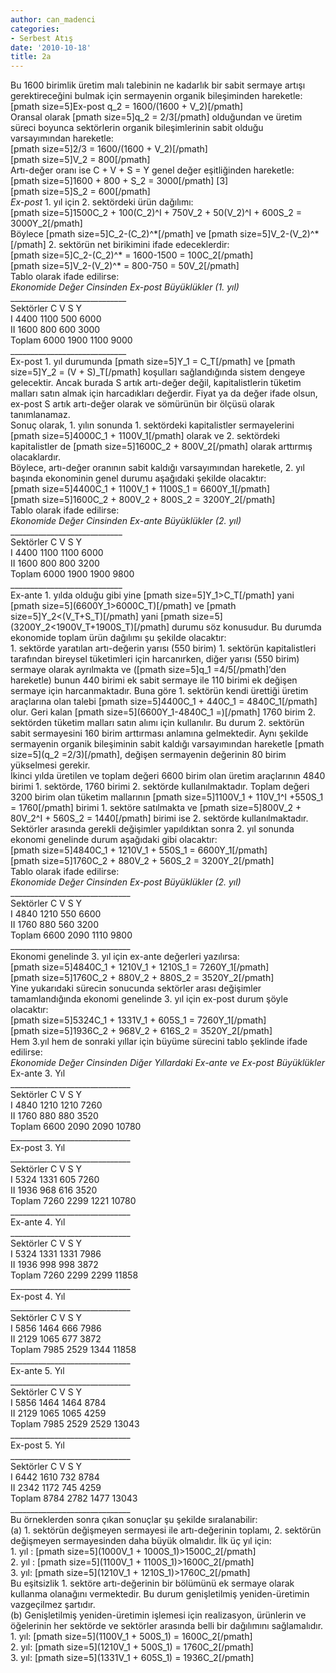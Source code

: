 ```yaml
---
author: can_madenci
categories:
- Serbest Atış
date: '2010-10-18'
title: 2a
---
```


Bu 1600 birimlik üretim malı talebinin ne kadarlık bir sabit sermaye artışı gerektireceğini bulmak için sermayenin organik bileşiminden hareketle:  
\[pmath size=5\]Ex-post q\_2 = 1600/(1600 + V\_2)\[/pmath\]  
Oransal olarak \[pmath size=5\]q\_2 = 2/3\[/pmath\] olduğundan ve üretim süreci boyunca sektörlerin organik bileşimlerinin sabit olduğu varsayımından hareketle:  
\[pmath size=5\]2/3 = 1600/(1600 + V\_2)\[/pmath\]  
\[pmath size=5\]V\_2 = 800\[/pmath\]  
Artı-değer oranı ise C + V + S = Y genel değer eşitliğinden hareketle:  
\[pmath size=5\]1600 + 800 + S\_2 = 3000\[/pmath\] \[3\]  
\[pmath size=5\]S\_2 = 600\[/pmath\]  
*Ex-post* 1. yıl için 2. sektördeki ürün dağılımı:  
\[pmath size=5\]1500C\_2 + 100(C\_2)^I + 750V\_2 + 50(V\_2)^I + 600S\_2 = 3000Y\_2\[/pmath\]  
Böylece \[pmath size=5\]C\_2-(C\_2)^\*\[/pmath\] ve \[pmath size=5\]V\_2-(V\_2)^\*\[/pmath\] 2. sektörün net birikimini ifade edeceklerdir:  
\[pmath size=5\]C\_2-(C\_2)^\* = 1600-1500 = 100C\_2\[/pmath\]  
\[pmath size=5\]V\_2-(V\_2)^\* = 800-750 = 50V\_2\[/pmath\]  
Tablo olarak ifade edilirse:  
*Ekonomide Değer Cinsinden* *Ex-post Büyüklükler (1. yıl)*  
\_\_\_\_\_\_\_\_\_\_\_\_\_\_\_\_\_\_\_\_\_\_\_\_\_\_\_\_\_  
Sektörler C V S Y  
I 4400 1100 500 6000  
II 1600 800 600 3000  
Toplam 6000 1900 1100 9000  
\_\_\_\_\_\_\_\_\_\_\_\_\_\_\_\_\_\_\_\_\_\_\_\_\_\_\_\_\_  
Ex-post 1. yıl durumunda \[pmath size=5\]Y\_1 = C\_T\[/pmath\] ve \[pmath size=5\]Y\_2 = (V + S)\_T\[/pmath\] koşulları sağlandığında sistem dengeye gelecektir. Ancak burada S artık artı-değer değil, kapitalistlerin tüketim malları satın almak için harcadıkları değerdir. Fiyat ya da değer ifade olsun, ex-post S artık artı-değer olarak ve sömürünün bir ölçüsü olarak tanımlanamaz.  
Sonuç olarak, 1. yılın sonunda 1. sektördeki kapitalistler sermayelerini \[pmath size=5\]4000C\_1 + 1100V\_1\[/pmath\] olarak ve 2. sektördeki kapitalistler de \[pmath size=5\]1600C\_2 + 800V\_2\[/pmath\] olarak arttırmış olacaklardır.  
Böylece, artı-değer oranının sabit kaldığı varsayımından hareketle, 2. yıl başında ekonominin genel durumu aşağıdaki şekilde olacaktır:  
\[pmath size=5\]4400C\_1 + 1100V\_1 + 1100S\_1 = 6600Y\_1\[/pmath\]  
\[pmath size=5\]1600C\_2 + 800V\_2 + 800S\_2 = 3200Y\_2\[/pmath\]  
Tablo olarak ifade edilirse:  
*Ekonomide Değer Cinsinden Ex-ante Büyüklükler (2. yıl)*  
\_\_\_\_\_\_\_\_\_\_\_\_\_\_\_\_\_\_\_\_\_\_\_\_\_\_\_\_  
Sektörler C V S Y  
I 4400 1100 1100 6000  
II 1600 800 800 3200  
Toplam 6000 1900 1900 9800  
\_\_\_\_\_\_\_\_\_\_\_\_\_\_\_\_\_\_\_\_\_\_\_\_\_\_\_\_  
Ex-ante 1. yılda olduğu gibi yine \[pmath size=5\]Y\_1&gt;C\_T\[/pmath\] yani \[pmath size=5\](6600Y\_1&gt;6000C\_T)\[/pmath\] ve \[pmath size=5\]Y\_2&lt;(V\_T+S\_T)\[/pmath\] yani \[pmath size=5\](3200Y\_2&lt;1900V\_T+1900S\_T)\[/pmath\] durumu söz konusudur. Bu durumda ekonomide toplam ürün dağılımı şu şekilde olacaktır:  
1\. sektörde yaratılan artı-değerin yarısı (550 birim) 1. sektörün kapitalistleri tarafından bireysel tüketimleri için harcanırken, diğer yarısı (550 birim) sermaye olarak ayrılmakta ve (\[pmath size=5\]q\_1 =4/5\[/pmath\]’den hareketle) bunun 440 birimi ek sabit sermaye ile 110 birimi ek değişen sermaye için harcanmaktadır. Buna göre 1. sektörün kendi ürettiği üretim araçlarına olan talebi \[pmath size=5\]4400C\_1 + 440C\_1 = 4840C\_1\[/pmath\] olur. Geri kalan \[pmath size=5\](6600Y\_1-4840C\_1 =)\[/pmath\] 1760 birim 2. sektörden tüketim malları satın alımı için kullanılır. Bu durum 2. sektörün sabit sermayesini 160 birim arttırması anlamına gelmektedir. Aynı şekilde sermayenin organik bileşiminin sabit kaldığı varsayımından hareketle \[pmath size=5\](q\_2 =2/3)\[/pmath\], değişen sermayenin değerinin 80 birim yükselmesi gerekir.  
İkinci yılda üretilen ve toplam değeri 6600 birim olan üretim araçlarının 4840 birimi 1. sektörde, 1760 birimi 2. sektörde kullanılmaktadır. Toplam değeri 3200 birim olan tüketim mallarının \[pmath size=5\]1100V\_1 + 110V\_1^I +550S\_1 = 1760\[/pmath\] birimi 1. sektöre satılmakta ve \[pmath size=5\]800V\_2 + 80V\_2^I + 560S\_2 = 1440\[/pmath\] birimi ise 2. sektörde kullanılmaktadır.  
Sektörler arasında gerekli değişimler yapıldıktan sonra 2. yıl sonunda ekonomi genelinde durum aşağıdaki gibi olacaktır:  
\[pmath size=5\]4840C\_1 + 1210V\_1 + 550S\_1 = 6600Y\_1\[/pmath\]  
\[pmath size=5\]1760C\_2 + 880V\_2 + 560S\_2 = 3200Y\_2\[/pmath\]  
Tablo olarak ifade edilirse:  
*Ekonomide Değer Cinsinden Ex-post Büyüklükler (2. yıl)*  
\_\_\_\_\_\_\_\_\_\_\_\_\_\_\_\_\_\_\_\_\_\_\_\_\_\_\_\_\_\_  
Sektörler C V S Y  
I 4840 1210 550 6600  
II 1760 880 560 3200  
Toplam 6600 2090 1110 9800  
\_\_\_\_\_\_\_\_\_\_\_\_\_\_\_\_\_\_\_\_\_\_\_\_\_\_\_\_\_\_  
Ekonomi genelinde 3. yıl için ex-ante değerleri yazılırsa:  
\[pmath size=5\]4840C\_1 + 1210V\_1 + 1210S\_1 = 7260Y\_1\[/pmath\]  
\[pmath size=5\]1760C\_2 + 880V\_2 + 880S\_2 = 3520Y\_2\[/pmath\]  
Yine yukarıdaki sürecin sonucunda sektörler arası değişimler tamamlandığında ekonomi genelinde 3. yıl için ex-post durum şöyle olacaktır:  
\[pmath size=5\]5324C\_1 + 1331V\_1 + 605S\_1 = 7260Y\_1\[/pmath\]  
\[pmath size=5\]1936C\_2 + 968V\_2 + 616S\_2 = 3520Y\_2\[/pmath\]  
Hem 3.yıl hem de sonraki yıllar için büyüme sürecini tablo şeklinde ifade edilirse:  
*Ekonomide Değer Cinsinden Diğer Yıllardaki Ex-ante ve Ex-post Büyüklükler*  
Ex-ante 3. Yıl  
\_\_\_\_\_\_\_\_\_\_\_\_\_\_\_\_\_\_\_\_\_\_\_\_\_\_\_\_\_\_  
Sektörler C V S Y  
I 4840 1210 1210 7260  
II 1760 880 880 3520  
Toplam 6600 2090 2090 10780  
\_\_\_\_\_\_\_\_\_\_\_\_\_\_\_\_\_\_\_\_\_\_\_\_\_\_\_\_\_\_  
Ex-post 3. Yıl  
\_\_\_\_\_\_\_\_\_\_\_\_\_\_\_\_\_\_\_\_\_\_\_\_\_\_\_\_\_\_  
Sektörler C V S Y  
I 5324 1331 605 7260  
II 1936 968 616 3520  
Toplam 7260 2299 1221 10780  
\_\_\_\_\_\_\_\_\_\_\_\_\_\_\_\_\_\_\_\_\_\_\_\_\_\_\_\_\_\_  
Ex-ante 4. Yıl  
\_\_\_\_\_\_\_\_\_\_\_\_\_\_\_\_\_\_\_\_\_\_\_\_\_\_\_\_\_\_  
Sektörler C V S Y  
I 5324 1331 1331 7986  
II 1936 998 998 3872  
Toplam 7260 2299 2299 11858  
\_\_\_\_\_\_\_\_\_\_\_\_\_\_\_\_\_\_\_\_\_\_\_\_\_\_\_\_\_\_  
Ex-post 4. Yıl  
\_\_\_\_\_\_\_\_\_\_\_\_\_\_\_\_\_\_\_\_\_\_\_\_\_\_\_\_\_\_  
Sektörler C V S Y  
I 5856 1464 666 7986  
II 2129 1065 677 3872  
Toplam 7985 2529 1344 11858  
\_\_\_\_\_\_\_\_\_\_\_\_\_\_\_\_\_\_\_\_\_\_\_\_\_\_\_\_\_\_  
Ex-ante 5. Yıl  
\_\_\_\_\_\_\_\_\_\_\_\_\_\_\_\_\_\_\_\_\_\_\_\_\_\_\_\_\_\_  
Sektörler C V S Y  
I 5856 1464 1464 8784  
II 2129 1065 1065 4259  
Toplam 7985 2529 2529 13043  
\_\_\_\_\_\_\_\_\_\_\_\_\_\_\_\_\_\_\_\_\_\_\_\_\_\_\_\_\_\_  
Ex-post 5. Yıl  
\_\_\_\_\_\_\_\_\_\_\_\_\_\_\_\_\_\_\_\_\_\_\_\_\_\_\_\_\_\_  
Sektörler C V S Y  
I 6442 1610 732 8784  
II 2342 1172 745 4259  
Toplam 8784 2782 1477 13043  
\_\_\_\_\_\_\_\_\_\_\_\_\_\_\_\_\_\_\_\_\_\_\_\_\_\_\_\_\_\_  
Bu örneklerden sonra çıkan sonuçlar şu şekilde sıralanabilir:  
(a) 1. sektörün değişmeyen sermayesi ile artı-değerinin toplamı, 2. sektörün değişmeyen sermayesinden daha büyük olmalıdır. İlk üç yıl için:  
1\. yıl : \[pmath size=5\](1000V\_1 + 1000S\_1)&gt;1500C\_2\[/pmath\]  
2\. yıl : \[pmath size=5\](1100V\_1 + 1100S\_1)&gt;1600C\_2\[/pmath\]  
3\. yıl: \[pmath size=5\](1210V\_1 + 1210S\_1)&gt;1760C\_2\[/pmath\]  
Bu eşitsizlik 1. sektöre artı-değerinin bir bölümünü ek sermaye olarak kullanma olanağını vermektedir. Bu durum genişletilmiş yeniden-üretimin vazgeçilmez şartıdır.  
(b) Genişletilmiş yeniden-üretimin işlemesi için realizasyon, ürünlerin ve öğelerinin her sektörde ve sektörler arasında belli bir dağılımını sağlamalıdır.  
1\. yıl: \[pmath size=5\](1100V\_1 + 500S\_1) = 1600C\_2\[/pmath\]  
2\. yıl: \[pmath size=5\](1210V\_1 + 500S\_1) = 1760C\_2\[/pmath\]  
3\. yıl: \[pmath size=5\](1331V\_1 + 605S\_1) = 1936C\_2\[/pmath\]